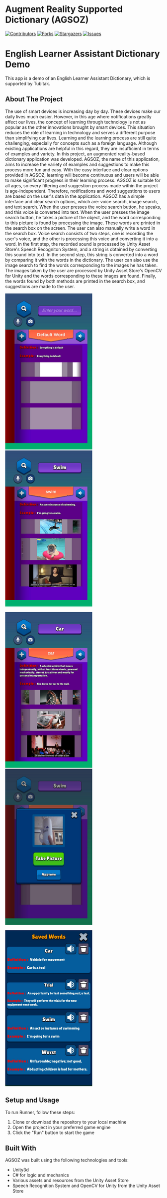 # Augment Reality Supported Dictionary (AGSOZ)

[![Contributors][contributors-shield]][contributors-url]
[![Forks][forks-shield]][forks-url]
[![Stargazers][stars-shield]][stars-url]
[![Issues][issues-shield]][issues-url]
<head>
  <title>English Learner Assistant Dictionary Demo</title>
</head>
<body>
  <h1>English Learner Assistant Dictionary Demo</h1>
  <p>This app is a demo of an English Learner Assistant Dictionary, which is supported by Tubitak.</p>
</body>

<!-- ABOUT THE PROJECT -->
## About The Project

The use of smart devices is increasing day by day. These devices make our daily lives much easier. However, in this age where notifications greatly affect our lives, the concept of learning through technology is not as popular as the other innovations brought by smart devices. This situation reduces the role of learning in technology and serves a different purpose than simplifying our lives. Learning and the learning process are still quite challenging, especially for concepts such as a foreign language. Although existing applications are helpful in this regard, they are insufficient in terms of examples and variety. In this project, an augmented reality-based dictionary application was developed. AGSOZ, the name of this application, aims to increase the variety of examples and suggestions to make this process more fun and easy. With the easy interface and clear options provided in AGSOZ, learning will become continuous and users will be able to make significant progress in their learning process. AGSOZ is suitable for all ages, so every filtering and suggestion process made within the project is age-independent. Therefore, notifications and word suggestions to users are based on the user's data in the application. AGSOZ has a simple interface and clear search options, which are: voice search, image search, and text search. When the user presses the voice search button, he speaks, and this voice is converted into text. When the user presses the image search button, he takes a picture of the object, and the word corresponding to this picture is found by processing the image. These words are printed in the search box on the screen. The user can also manually write a word in the search box. Voice search consists of two steps, one is recording the user's voice, and the other is processing this voice and converting it into a word. In the first step, the recorded sound is processed by Unity Asset Store's Speech Recogniton System, and a string is obtained by converting this sound into text. In the second step, this string is converted into a word by comparing it with the words in the dictionary. The user can also use the image search to find the words corresponding to the images he has taken. The images taken by the user are processed by Unity Asset Store's OpenCV for Unity and the words corresponding to these images are found. Finally, the words found by both methods are printed in the search box, and suggestions are made to the user.

<img src="Screenshots/ss_1.jpeg" width="280" height="500">  <img src="Screenshots/ss_2.jpeg" width="280" height="500">

<img src="Screenshots/ss_3.jpeg" width="280" height="500">  <img src="Screenshots/ss_4.jpeg" width="280" height="500">

<img src="Screenshots/ss_5.jpeg" width="280" height="500">    

<!-- SETUP AND USAGE -->
## Setup and Usage

To run 
Runner, follow these steps:

1. Clone or download the repository to your local machine
2. Open the project in your preferred game engine
3. Click the "Run" button to start the game

<!-- BUILT WITH -->
## Built With

AGSOZ was built using the following technologies and tools:

- Unity3d
- C# for logic and mechanics
- Various assets and resources from the Unity Asset Store
- Speech Recognition System and OpenCV for Unity from the Unity Asset Store

[contributors-shield]: https://img.shields.io/github/contributors/AbdullahAskin/AGSOZ.svg?style=for-the-badge
[contributors-url]: https://github.com/AbdullahAskin/AGSOZ/graphs/contributors
[forks-shield]: https://img.shields.io/github/forks/AbdullahAskin/AGSOZ.svg?style=for-the-badge
[forks-url]: https://github.com/AbdullahAskin/AGSOZ/network/members
[stars-shield]: https://img.shields.io/github/stars/AbdullahAskin/AGSOZ.svg?style=for-the-badge
[stars-url]: https://github.com/AbdullahAskin/AGSOZ/stargazers
[issues-shield]: https://img.shields.io/github/issues/AbdullahAskin/AGSOZ.svg?style=for-the-badge
[issues-url]: https://github.com/AbdullahAskin/AGSOZ/issues
[linkedin-shield]: https://img.shields.io/badge/-LinkedIn-black.svg?style=for-the-badge&logo=linkedin&colorB=555
[linkedin-url]: www.linkedin.com/in/abdullah-ahmet-askin
